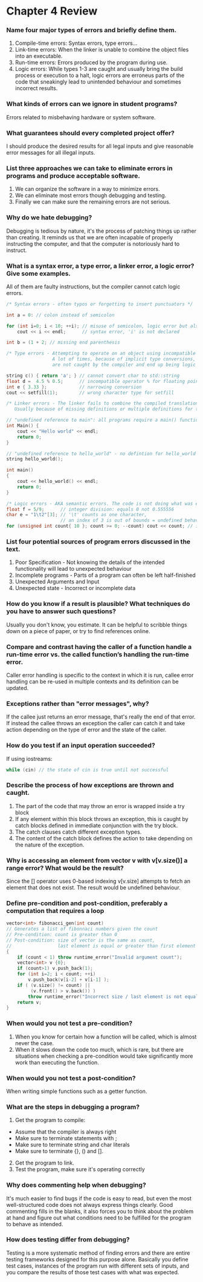 # Chapter 4 Review

### Name four major types of errors and briefly define them.
1. Compile-time errors: Syntax errors, type errors...
2. Link-time errors: When the linker is unable to combine the object files into an executable.
3. Run-time errors: Errors produced by the program during use.
4. Logic errors: While types 1-3 are caught and usually bring the build process or execution to a halt, logic errors are erroneus parts of the code that sneakingly lead to unintended behaviour and sometimes incorrect results.

### What kinds of errors can we ignore in student programs?
Errors related to misbehaving hardware or system software.

### What guarantees should every completed project offer?
I should produce the desired results for all legal inputs and give reasonable error messages for all illegal inputs.

### List three approaches we can take to eliminate errors in programs and produce acceptable software.
1. We can organize the software in a way to minimize errors.
2. We can eliminate most errors though debugging and testing.
3. Finally we can make sure the remaining errors are not serious.

### Why do we hate debugging?
Debugging is tedious by nature, it's the process of patching things up rather than creating. It reminds us that we are often incapable of properly instructing the computer, and that the computer is notoriously hard to instruct.

### What is a syntax error, a type error, a linker error, a logic error? Give some examples.
All of them are faulty instructions, but the compiler cannot catch logic errors.
```c++
/* Syntax errors - often typos or forgetting to insert punctuators */

int a = 0: // colon instead of semicolon

for (int i=0; i < 10; ++i); // misuse of semicolon, logic error but also:
    cout << i << endl;      // syntax error, 'i' is not declared

int b = (1 + 2; // missing end parenthesis

/* Type errors - Attempting to operate on an object using incompatible object types.
                 A lot of times, because of implicit type conversions, these errors
                 are not caught by the compiler and end up being logic errors instead. */

string c() { return 'a'; } // cannot convert char to std::string
float d =  4.5 % 0.5;      // incompatible operator % for floating point operands
int e { 3.33 };            // narrowing conversion
cout << setfill(1);        // wrong character type for setfill

/* Linker errors - The linker fails to combine the compiled translation units into an executable.
   Usually because of missing definitions or multiple definitions for the same entity. */

// "undefined reference to main": all programs require a main() function (not Main())
int Main() {
    cout << "Hello world" << endl;
    return 0;
}

// "undefined reference to hello_world" - no defintion for hello_world ()
string hello_world();

int main()
{
    cout << hello_world() << endl;
    return 0;
}

/* Logic errors - AKA semantic errors. The code is not doing what was expected. */
float f = 5/9;      // integer division: equals 0 not 0.555556
char e = "1\t2"[3]; // '\t' counts as one character,
                    // an index of 3 is out of bounds = undefined behaviour
for (unsigned int count{ 10 }; count >= 0; --count) cout << count; // infinite loop
```

### List four potential sources of program errors discussed in the text.
1. Poor Specification - Not knowing the details of the intended functionality will lead to unexpected behaviour
2. Incomplete programs - Parts of a program can often be left half-finished
3. Unexpected Arguments and Input
4. Unexpected state - Incorrect or incomplete data

### How do you know if a result is plausible? What techniques do you have to answer such questions?
Usually you don't know, you estimate. It can be helpful to scribble things down on a piece of paper, or try to find references online.

### Compare and contrast having the caller of a function handle a run-time error vs. the called function’s handling the run-time error.
Caller error handling is specific to the context in which it is run, callee error handling can be re-used in multiple contexts and its definition can be updated.

### Exceptions rather than "error messages", why?
If the callee just returns an error message, that's really the end of that error. If instead the callee throws an exception the caller can catch it and take action depending on the type of error and the state of the caller.

### How do you test if an input operation succeeded?
If using iostreams:
```c++
while (cin) // the state of cin is true until not successful
```

### Describe the process of how exceptions are thrown and caught.
1. The part of the code that may throw an error is wrapped inside a try block
2. If any element within this block throws an exception, this is caught by catch blocks defined in immediate conjunction with the try block.
3. The catch clauses catch different exception types.
4. The content of the catch block defines the action to take depending on the nature of the exception. 

### Why is accessing an element from vector v with v[v.size()] a range error? What would be the result?
Since the [] operator uses 0-based indexing v[v.size] attempts to fetch an element that does not exist. The result would be undefined behaviour.

### Define pre-condition and post-condition, preferably a computation that requires a loop
```c++
vector<int> fibonacci_gen(int count)
// Generates a list of fibonnaci numbers given the count
// Pre-condition: count is greater than 0
// Post-condition: size of vector is the same as count,
//                 last element is equal or greater than first element
{
    if (count < 1) throw runtime_error("Invalid argument count");
    vector<int> v {0};
    if (count>1) v.push_back(1);
    for (int i=2; i < count; ++i)
        v.push_back(v[i-2] + v[i-1] );
    if ( (v.size() != count) ||
         (v.front() > v.back()) )
        throw runtime_error("Incorrect size / last element is not equal or greater than first");
    return v;
}
```

### When would you not test a pre-condition?
1. When you know for certain how a function will be called, which is almost never the case.
2. When it slows down the code too much, which is rare, but there are situations when checking a pre-condition would take significantly more work than executing the function.

### When would you not test a post-condition?
When writing simple functions such as a getter function.

### What are the steps in debugging a program?
1. Get the program to compile:
- Assume that the compiler is always right
- Make sure to terminate statements with ;
- Make sure to terminate string and char literals
- Make sure to terminate {}, () and [].
2. Get the program to link.
3. Test the program, make sure it's operating correctly

### Why does commenting help when debugging?
It's much easier to find bugs if the code is easy to read, but even the most well-structured code does not always express things clearly. Good commenting fills in the blanks, it also forces you to think about the problem at hand and figure out what conditions need to be fulfilled for the program to behave as intended.

### How does testing differ from debugging?
Testing is a more systematic method of finding errors and there are entire testing frameworks designed for this purpose alone.
Basically you define test cases, instances of the program run with different sets of inputs, and you compare the results of those test cases with what was expected.